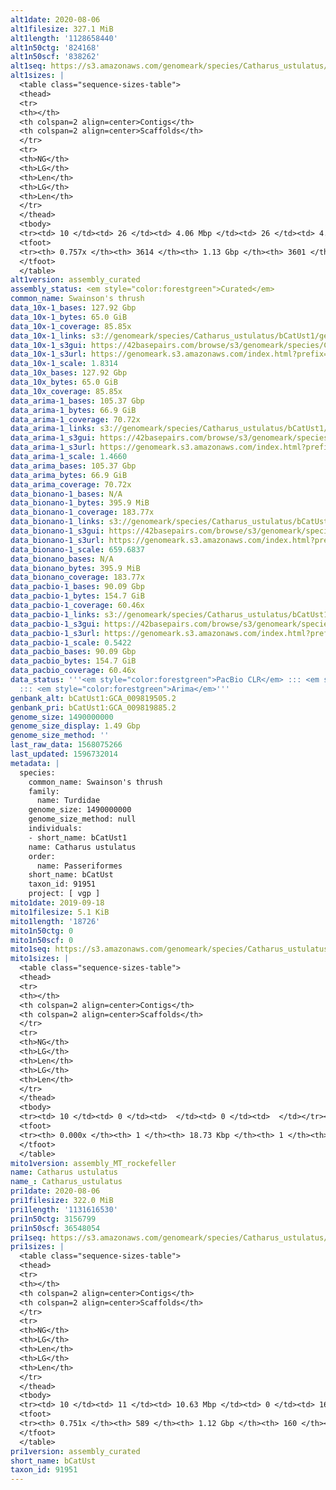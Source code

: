 ```yaml
---
alt1date: 2020-08-06
alt1filesize: 327.1 MiB
alt1length: '1128658440'
alt1n50ctg: '824168'
alt1n50scf: '838262'
alt1seq: https://s3.amazonaws.com/genomeark/species/Catharus_ustulatus/bCatUst1/assembly_curated/bCatUst1.alt.cur.20200806.fasta.gz
alt1sizes: |
  <table class="sequence-sizes-table">
  <thead>
  <tr>
  <th></th>
  <th colspan=2 align=center>Contigs</th>
  <th colspan=2 align=center>Scaffolds</th>
  </tr>
  <tr>
  <th>NG</th>
  <th>LG</th>
  <th>Len</th>
  <th>LG</th>
  <th>Len</th>
  </tr>
  </thead>
  <tbody>
  <tr><td> 10 </td><td> 26 </td><td> 4.06 Mbp </td><td> 26 </td><td> 4.06 Mbp </td></tr><tr><td> 20 </td><td> 74 </td><td> 2.59 Mbp </td><td> 74 </td><td> 2.59 Mbp </td></tr><tr><td> 30 </td><td> 140 </td><td> 1.94 Mbp </td><td> 140 </td><td> 1.94 Mbp </td></tr><tr><td> 40 </td><td> 231 </td><td> 1.38 Mbp </td><td> 231 </td><td> 1.38 Mbp </td></tr><tr style="background-color:#cccccc;"><td> 50 </td><td> 368 </td><td> 0.82 Mbp </td><td> 367 </td><td> 0.84 Mbp </td></tr><tr><td> 60 </td><td> 621 </td><td> 381.83 Kbp </td><td> 620 </td><td> 382.04 Kbp </td></tr><tr><td> 70 </td><td> 1684 </td><td> 76.65 Kbp </td><td> 1676 </td><td> 76.69 Kbp </td></tr><tr><td> 80 </td><td> 0 </td><td>  </td><td> 0 </td><td>  </td></tr><tr><td> 90 </td><td> 0 </td><td>  </td><td> 0 </td><td>  </td></tr><tr><td> 100 </td><td> 0 </td><td>  </td><td> 0 </td><td>  </td></tr></tbody>
  <tfoot>
  <tr><th> 0.757x </th><th> 3614 </th><th> 1.13 Gbp </th><th> 3601 </th><th> 1.13 Gbp </th></tr>
  </tfoot>
  </table>
alt1version: assembly_curated
assembly_status: <em style="color:forestgreen">Curated</em>
common_name: Swainson's thrush
data_10x-1_bases: 127.92 Gbp
data_10x-1_bytes: 65.0 GiB
data_10x-1_coverage: 85.85x
data_10x-1_links: s3://genomeark/species/Catharus_ustulatus/bCatUst1/genomic_data/10x/<br>
data_10x-1_s3gui: https://42basepairs.com/browse/s3/genomeark/species/Catharus_ustulatus/bCatUst1/genomic_data/10x/
data_10x-1_s3url: https://genomeark.s3.amazonaws.com/index.html?prefix=species/Catharus_ustulatus/bCatUst1/genomic_data/10x/
data_10x-1_scale: 1.8314
data_10x_bases: 127.92 Gbp
data_10x_bytes: 65.0 GiB
data_10x_coverage: 85.85x
data_arima-1_bases: 105.37 Gbp
data_arima-1_bytes: 66.9 GiB
data_arima-1_coverage: 70.72x
data_arima-1_links: s3://genomeark/species/Catharus_ustulatus/bCatUst1/genomic_data/arima/<br>
data_arima-1_s3gui: https://42basepairs.com/browse/s3/genomeark/species/Catharus_ustulatus/bCatUst1/genomic_data/arima/
data_arima-1_s3url: https://genomeark.s3.amazonaws.com/index.html?prefix=species/Catharus_ustulatus/bCatUst1/genomic_data/arima/
data_arima-1_scale: 1.4660
data_arima_bases: 105.37 Gbp
data_arima_bytes: 66.9 GiB
data_arima_coverage: 70.72x
data_bionano-1_bases: N/A
data_bionano-1_bytes: 395.9 MiB
data_bionano-1_coverage: 183.77x
data_bionano-1_links: s3://genomeark/species/Catharus_ustulatus/bCatUst1/genomic_data/bionano/<br>
data_bionano-1_s3gui: https://42basepairs.com/browse/s3/genomeark/species/Catharus_ustulatus/bCatUst1/genomic_data/bionano/
data_bionano-1_s3url: https://genomeark.s3.amazonaws.com/index.html?prefix=species/Catharus_ustulatus/bCatUst1/genomic_data/bionano/
data_bionano-1_scale: 659.6837
data_bionano_bases: N/A
data_bionano_bytes: 395.9 MiB
data_bionano_coverage: 183.77x
data_pacbio-1_bases: 90.09 Gbp
data_pacbio-1_bytes: 154.7 GiB
data_pacbio-1_coverage: 60.46x
data_pacbio-1_links: s3://genomeark/species/Catharus_ustulatus/bCatUst1/genomic_data/pacbio/<br>
data_pacbio-1_s3gui: https://42basepairs.com/browse/s3/genomeark/species/Catharus_ustulatus/bCatUst1/genomic_data/pacbio/
data_pacbio-1_s3url: https://genomeark.s3.amazonaws.com/index.html?prefix=species/Catharus_ustulatus/bCatUst1/genomic_data/pacbio/
data_pacbio-1_scale: 0.5422
data_pacbio_bases: 90.09 Gbp
data_pacbio_bytes: 154.7 GiB
data_pacbio_coverage: 60.46x
data_status: '''<em style="color:forestgreen">PacBio CLR</em> ::: <em style="color:forestgreen">10x</em>
  ::: <em style="color:forestgreen">Arima</em>'''
genbank_alt: bCatUst1:GCA_009819505.2
genbank_pri: bCatUst1:GCA_009819885.2
genome_size: 1490000000
genome_size_display: 1.49 Gbp
genome_size_method: ''
last_raw_data: 1568075266
last_updated: 1596732014
metadata: |
  species:
    common_name: Swainson's thrush
    family:
      name: Turdidae
    genome_size: 1490000000
    genome_size_method: null
    individuals:
    - short_name: bCatUst1
    name: Catharus ustulatus
    order:
      name: Passeriformes
    short_name: bCatUst
    taxon_id: 91951
    project: [ vgp ]
mito1date: 2019-09-18
mito1filesize: 5.1 KiB
mito1length: '18726'
mito1n50ctg: 0
mito1n50scf: 0
mito1seq: https://s3.amazonaws.com/genomeark/species/Catharus_ustulatus/bCatUst1/assembly_MT_rockefeller/bCatUst1.MT.20190918.fasta.gz
mito1sizes: |
  <table class="sequence-sizes-table">
  <thead>
  <tr>
  <th></th>
  <th colspan=2 align=center>Contigs</th>
  <th colspan=2 align=center>Scaffolds</th>
  </tr>
  <tr>
  <th>NG</th>
  <th>LG</th>
  <th>Len</th>
  <th>LG</th>
  <th>Len</th>
  </tr>
  </thead>
  <tbody>
  <tr><td> 10 </td><td> 0 </td><td>  </td><td> 0 </td><td>  </td></tr><tr><td> 20 </td><td> 0 </td><td>  </td><td> 0 </td><td>  </td></tr><tr><td> 30 </td><td> 0 </td><td>  </td><td> 0 </td><td>  </td></tr><tr><td> 40 </td><td> 0 </td><td>  </td><td> 0 </td><td>  </td></tr><tr style="background-color:#cccccc;"><td> 50 </td><td> 0 </td><td style="background-color:#ff8888;">  </td><td> 0 </td><td style="background-color:#ff8888;">  </td></tr><tr><td> 60 </td><td> 0 </td><td>  </td><td> 0 </td><td>  </td></tr><tr><td> 70 </td><td> 0 </td><td>  </td><td> 0 </td><td>  </td></tr><tr><td> 80 </td><td> 0 </td><td>  </td><td> 0 </td><td>  </td></tr><tr><td> 90 </td><td> 0 </td><td>  </td><td> 0 </td><td>  </td></tr><tr><td> 100 </td><td> 0 </td><td>  </td><td> 0 </td><td>  </td></tr></tbody>
  <tfoot>
  <tr><th> 0.000x </th><th> 1 </th><th> 18.73 Kbp </th><th> 1 </th><th> 18.73 Kbp </th></tr>
  </tfoot>
  </table>
mito1version: assembly_MT_rockefeller
name: Catharus ustulatus
name_: Catharus_ustulatus
pri1date: 2020-08-06
pri1filesize: 322.0 MiB
pri1length: '1131616530'
pri1n50ctg: 3156799
pri1n50scf: 36548054
pri1seq: https://s3.amazonaws.com/genomeark/species/Catharus_ustulatus/bCatUst1/assembly_curated/bCatUst1.pri.cur.20200806.fasta.gz
pri1sizes: |
  <table class="sequence-sizes-table">
  <thead>
  <tr>
  <th></th>
  <th colspan=2 align=center>Contigs</th>
  <th colspan=2 align=center>Scaffolds</th>
  </tr>
  <tr>
  <th>NG</th>
  <th>LG</th>
  <th>Len</th>
  <th>LG</th>
  <th>Len</th>
  </tr>
  </thead>
  <tbody>
  <tr><td> 10 </td><td> 11 </td><td> 10.63 Mbp </td><td> 0 </td><td> 165.77 Mbp </td></tr><tr><td> 20 </td><td> 27 </td><td> 7.84 Mbp </td><td> 2 </td><td> 120.19 Mbp </td></tr><tr><td> 30 </td><td> 48 </td><td> 6.11 Mbp </td><td> 3 </td><td> 77.03 Mbp </td></tr><tr><td> 40 </td><td> 77 </td><td> 4.67 Mbp </td><td> 5 </td><td> 68.46 Mbp </td></tr><tr style="background-color:#cccccc;"><td> 50 </td><td> 117 </td><td style="background-color:#88ff88;"> 3.16 Mbp </td><td> 8 </td><td style="background-color:#88ff88;"> 36.55 Mbp </td></tr><tr><td> 60 </td><td> 171 </td><td> 2.37 Mbp </td><td> 13 </td><td> 21.57 Mbp </td></tr><tr><td> 70 </td><td> 256 </td><td> 1.16 Mbp </td><td> 24 </td><td> 8.46 Mbp </td></tr><tr><td> 80 </td><td> 0 </td><td>  </td><td> 0 </td><td>  </td></tr><tr><td> 90 </td><td> 0 </td><td>  </td><td> 0 </td><td>  </td></tr><tr><td> 100 </td><td> 0 </td><td>  </td><td> 0 </td><td>  </td></tr></tbody>
  <tfoot>
  <tr><th> 0.751x </th><th> 589 </th><th> 1.12 Gbp </th><th> 160 </th><th> 1.13 Gbp </th></tr>
  </tfoot>
  </table>
pri1version: assembly_curated
short_name: bCatUst
taxon_id: 91951
---
```

